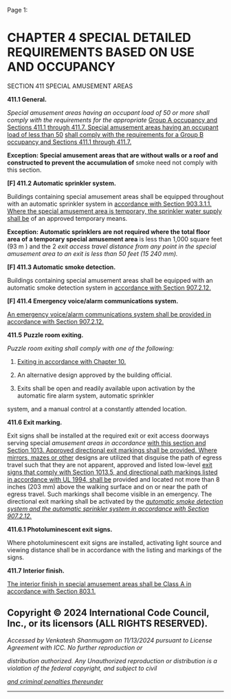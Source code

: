 Page 1:

# CHAPTER 4 SPECIAL DETAILED REQUIREMENTS BASED ON USE AND OCCUPANCY

 SECTION 411
 SPECIAL AMUSEMENT AREAS

**411.1 General.**

_Special amusement areas having an occupant load of 50 or more shall comply with the requirements for the appropriate_
[Group A occupancy and Sections 411.1 through 411.7. Special amusement areas having an occupant load of less than 50](http://codes.iccsafe.org/#VACC2021P1_Ch04_Sec411.1)
[shall comply with the requirements for a Group B occupancy and Sections 411.1 through 411.7.](http://codes.iccsafe.org/#VACC2021P1_Ch04_Sec411.1)

**Exception: Special amusement areas that are without walls or a roof and constructed to prevent the accumulation of**
smoke need not comply with this section.

**[F] 411.2 Automatic sprinkler system.**

Buildings containing special amusement areas shall be equipped throughout with an automatic sprinkler system in
[accordance with Section 903.3.1.1. Where the special amusement area is temporary, the sprinkler water supply shall be](http://codes.iccsafe.org/#VACC2021P1_Ch09_Sec903.3.1.1)
of an approved temporary means.

**Exception: Automatic sprinklers are not required where the total floor area of a temporary special amusement area**
is less than 1,000 square feet (93 m ) and the 2 _exit access travel distance from any point in the special amusement_
_area to an exit is less than 50 feet (15 240 mm)._

**[F] 411.3 Automatic smoke detection.**

Buildings containing special amusement areas shall be equipped with an automatic smoke detection system in
[accordance with Section 907.2.12.](http://codes.iccsafe.org/#VACC2021P1_Ch09_Sec907.2.12)

**[F] 411.4 Emergency voice/alarm communications system.**

[An emergency voice/alarm communications system shall be provided in accordance with Section 907.2.12.](http://codes.iccsafe.org/#VACC2021P1_Ch09_Sec907.2.12)

**411.5** **Puzzle room exiting.**

_Puzzle room exiting shall comply with one of the following:_

1. [Exiting in accordance with Chapter 10.](http://codes.iccsafe.org/#VACC2021P1_Ch10)

2. An alternative design approved by the building official.

3. Exits shall be open and readily available upon activation by the automatic fire alarm system, automatic sprinkler


system, and a manual control at a constantly attended location.

**411.6 Exit marking.**


Exit signs shall be installed at the required exit or exit access doorways serving special _amusement areas in accordance_
[with this section and Section 1013. Approved directional exit markings shall be provided. Where mirrors, mazes or other](http://codes.iccsafe.org/#VACC2021P1_Ch10_Sec1013)
designs are utilized that disguise the path of egress travel such that they are not apparent, approved and listed low-level
[exit signs that comply with Section 1013.5, and directional path markings listed in accordance with UL 1994, shall be](http://codes.iccsafe.org/#VACC2021P1_Ch10_Sec1013.5)
provided and located not more than 8 inches (203 mm) above the walking surface and on or near the path of egress
travel. Such markings shall become visible in an emergency. The directional exit marking shall be activated by the
_[automatic smoke detection system and the automatic sprinkler system in accordance with Section 907.2.12.](http://codes.iccsafe.org/#VACC2021P1_Ch09_Sec907.2.12)_

**411.6.1 Photoluminescent exit signs.**

Where photoluminescent exit signs are installed, activating light source and viewing distance shall be in accordance with
the listing and markings of the signs.

**411.7 Interior finish.**

[The interior finish in special amusement areas shall be Class A in accordance with Section 803.1.](http://codes.iccsafe.org/#VACC2021P1_Ch08_Sec803.1)

## Copyright © 2024 International Code Council, Inc., or its licensors (ALL RIGHTS RESERVED).

_Accessed by Venkatesh Shanmugam on 11/13/2024 pursuant to License Agreement with ICC. No further reproduction or_

_distribution authorized. Any Unauthorized reproduction or distribution is a violation of the federal copyright, and subject to civil_

_[and criminal penalties thereunder](http://codes.iccsafe.org/content/VACC2021P1/chapter-4-special-detailed-requirements-based-on-use-and-occupancy#VACC2021P1_Ch04_Sec411)_


-----



